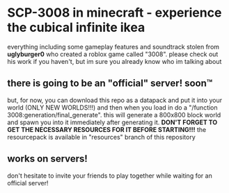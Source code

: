 # SCP-3008 in minecraft - experience the cubical infinite ikea
everything including some gameplay features and soundtrack stolen from **uglyburger0** who created a roblox game called "3008". please check out his work if you haven't, but im sure you already know who im talking about

## there is going to be an "official" server! soon™
but, for now, you can download this repo as a datapack and put it into your world (ONLY NEW WORLDS!!!) and then when you load in do a "/function 3008:generation/final_generate". this will generate a 800x800 block world and spawn you into it immediately after generating it. **DON'T FORGET TO GET THE NECESSARY RESOURCES FOR IT BEFORE STARTING!!!** the resourcepack is available in "resources" branch of this repository


## works on servers!
don't hesitate to invite your friends to play together while waiting for an official server!